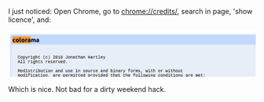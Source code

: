 <!--
.. title: Google Chrome Credit
.. slug: google-chrome-credit
.. date: 2016-01-20 23:10:47-06:00
.. tags: geek,software,linux-dev
.. link: 
.. description: 
.. type: text
-->


I just noticed: Open Chrome, go to <chrome://credits/>, search in page,
'show licence', and:

[![chrome-credit](/files/2016/01/chrome-credit.png)](/files/2016/01/chrome-credit.png)

Which is nice. Not bad for a dirty weekend hack.